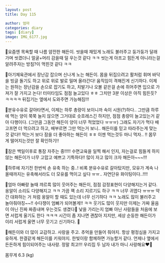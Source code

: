 ```yaml
---
layout: post
title: Day 115

author: 엄마
categories: diary
tags: [diary]
image: IMG_6177.jpg
---
```


🤍요즘엔 목욕할 때 나름 얌전한 해든이. 
씻을때 재밌게 노래도 불러주고 둥가둥가 달래가며 씻겼더니 얼굴+머리 감을때 덜 우는것 같다 ㅋㅋ 씻는게 아프고 힘든게 아니라는걸 알려주자는 방침?이 먹힌것 같다 ㅋㅋ

🤍아기체육관에서 장난감 잡으며 신나게 노는 해든이. 
몸을 뒤집으려고 활처럼 휘며 바닥을 빙글 돌기도 하고 위로 위로 발로 밀며 올라간다! 움직임이 격해진게 신기하다. 이제는 원하는 장난감을 손으로 잡기도 하고, 치발기나 오볼 같은걸 손에 쥐어주면 입으로 가져가 잘 가지고 논다! 터미타임도 점점 늘고있다 ㅎㅎ 그치만 3분 이상은 아직 힘든듯? ㅋㅋㅋㅋ 뒤집기는 옆에서 도와주면 가능해짐!!! 

🤍분유수유로 갈아타면서, 이제는 하루 총량이 보이니까 속이 시원(?)하다.. 그만큼 하루에 먹는 양이 쭉쭉 늘지 않으면 그거대로 슷흐레스긴 하지만, 점점 총량이 늘고있는거 같아 다행이다. (그만큼 그동안 해든이 양이 너무 적었었다 ㅠㅠㅠ) 그래도 자기가 먹다 배고프면 더 먹으려고 하고, 배부르면 그만 먹는거 보니.. 해든이를 믿고 따라주는게 맞는것 같다!! 먹는거 보다 잠을 더 좋아하는 해든이 ㅎㅎ 이젠 먹는것두 마니 먹자.. !! 몸무게 떨어지는것만 잘 확인하기!!

🤍잠은 백일이후로 통잠 자주는 중!!!!! 수면교육을 일찍
해서 인지, 자는걸로 힘들게 하지 않는 해든이가 너무 고맙고 예쁘고 기특하다!! 많이 자고 많이 크자 해든아~~~!!!

🤍하루에 자기전 한번씩 손 유축 하는 중..! 비록 분유수유로 갈아탔지만, 모유가 계속 나올때까지는 유축해서라도 더 모유를 먹이고 싶다 ㅠㅠ.. 자연단유 화이팅이다..!!!!

🤍엄마 아빠랑 놀때 꺄르륵 많이 웃어주는 해든이, 점점 감정표현이 다양해지는거 같다. 옹알이 소리도 다양해지고 ㅋㅋ 가끔 꽥 소리 지르기도 하구 ㅋㅋ 너무 귀엽다 ㅠㅠㅠ 약간 대화하는 거 처럼 옹알이 할 때도 있는데 너무 신기하다 ㅋㅋ 노래도 많이 불러주고 놀아줘야징~~!! 수다쟁이 엄빠가 되어볼게!! ㅋㅋ 웃기도 많이 웃지만 이제는 가짜 울음이 아닌 진짜 짜증내며 우는것도 생겼다🤣 낯을 가리는지 엄빠 아닌 사람들을 처음에 보면 서럽게 울기도 한다 ㅋㅋㅋ 시간이 좀 지나면 괜찮아 지지만, 세상 순둥한 해든이가 이리 서럽게 울면 너무 웃기고 신기하다. 🤣

🤍해든이와 더 많이 교감하고. 사랑을 주고. 추억을 만들어 줘야지. 항상 평정심을 가지고 유하게. 한결같게 해든이를 키워야지. 한빛이랑 함께하면 가능할거 같다. 언제나 옆에서 든든하게 힘이되어주는 내사랑. 정말 최고!!! 
우리집 두 남자 내가 마니 사랑해요❤️‍🔥

몸무게 6.3 (kg)